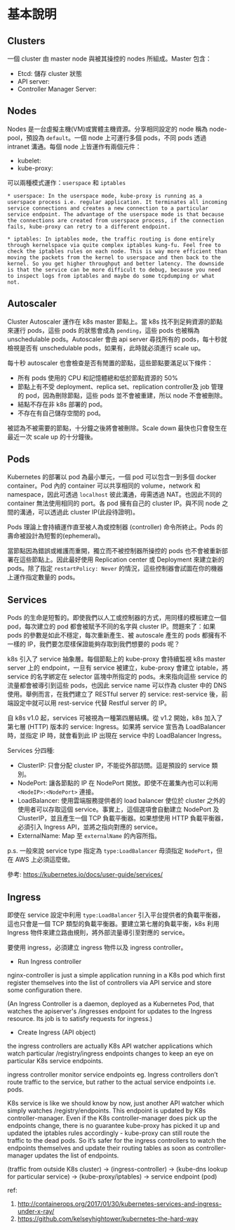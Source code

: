# 基本說明

## Clusters

一個 cluster 由 master node 與被其操控的 nodes 所組成。Master 包含：

* Etcd: 儲存 cluster 狀態
* API server:
* Controller Manager Server:

## Nodes

Nodes 是一台虛擬主機(VM)或實體主機資源。分享相同設定的 node 稱為 node-pool，預設為 `default`。一個 node 上可運行多個 pods，不同 pods 透過 intranet 溝通。每個 node 上皆運作有兩個元件：

* kubelet:
* kube-proxy:

可以兩種模式運作：`userspace` 和 `iptables`

    * userspace: In the userspace mode, kube-proxy is running as a userspace process i.e. regular application. It terminates all incoming service connections and creates a new connection to a particular service endpoint. The advantage of the userspace mode is that because the connections are created from userspace process, if the connection fails, kube-proxy can retry to a different endpoint. 

    * iptables: In iptables mode, the traffic routing is done entirely through kernelspace via quite complex iptables kung-fu. Feel free to check the iptables rules on each node. This is way more efficient than moving the packets from the kernel to userspace and then back to the kernel. So you get higher throughput and better latency. The downside is that the service can be more difficult to debug, because you need to inspect logs from iptables and maybe do some tcpdumping or what not.

## Autoscaler

Cluster Autoscaler 運作在 k8s master 節點上。當 k8s 找不到足夠資源的節點來運行 pods，這些 pods 的狀態會成為 `pending`，這些 pods 也被稱為 unschedulable pods。Autoscaler 會由 api server 尋找所有的 pods，每十秒就檢視是否有 unschedulable pods，如果有，此時就必須進行 scale up。

每十秒 autoscaler 也會檢查是否有閒置的節點，這些節點要滿足以下條件：
* 所有 pods 使用的 CPU 和記憶體總和低於節點資源的 50%
* 節點上有不受 deployment、replica set、replication controller及 job 管理的 pod，因為刪除節點，這些 pods 並不會被重建，所以 node 不會被刪除。
* 結點不存在非 k8s 部署的 pod。
* 不存在有自己儲存空間的 pod。

被認為不被需要的節點，十分鐘之後將會被刪除。Scale down 最快也只會發生在最近一次 scale up 的十分鐘後。

## Pods

Kubernetes 的部署以 pod 為最小單元，一個 pod 可以包含一到多個 docker container。Pod 內的 container 可以共享相同的 volume，network 和 namespace，因此可透過 `localhost` 彼此溝通，毋需透過 NAT。也因此不同的 container 無法使用相同的 port。各 pod 擁有自己的 cluster IP。與不同 node 之間的溝通，可以透過此 cluster IP(此段待證明)。

Pods 理論上會持續運作直至被人為或控制器 (controller) 命令所終止。Pods 的壽命被設計為短暫的(ephemeral)。

當節點因為錯誤或維護而重開，獨立而不被控制器所操控的 pods 也不會被重新部署在這些節點上。因此最好使用 Replication center 或 Deployment 來建立新的 pods。除了指定 `restartPolicy: Never` 的情況，這些控制器會試圖在你的機器上運作指定數量的 pods。

## Services

Pods 的生命是短暫的。即使我們以人工或控制器的方式，用同樣的模板建立一個 pod，每次建立的 pod 都會被賦予不同的名字與 cluster IP。問題來了：如果 pods 的參數是如此不穩定，每次重新產生、被 autoscale 產生的 pods 都擁有不一樣的 IP，我們要怎麼樣保證能夠存取到我們想要的 pods 呢？

k8s 引入了 service 抽象層。每個節點上的 kube-proxy 會持續監視 k8s master server 上的 endpoint，一旦有 service 被建立，kube-proxy 會建立 iptable，將 service 的名字綁定在 selector 區塊中所指定的 pods。未來指向這些 service 的流量都會被導引到這些 pods，也因此 service name 可以作為 cluster 中的 DNS 使用。舉例而言，在我們建立了 RESTful server 的 service: rest-service 後，前端設定中就可以用 rest-service 代替 Restful server 的 IP。

自 k8s v1.0 起，services 可被視為一種第四層結構。從 v1.2 開始，k8s 加入了第七層 (HTTP) 版本的 service: Ingress。如果將 service 宣告為 LoadBalancer 時，並指定 IP 時，就會看到此 IP 出現在 service 中的 LoadBalancer Ingress。

Services 分四種:
* ClusterIP: 只會分配 cluster IP，不能從外部訪問。這是預設的 service 類別。
* NodePort: 讓各節點的 IP 在 NodePort 開放。即使不在叢集內也可以利用 `<NodeIP>:<NodePort>` 連接。
* LoadBalancer: 使用雲端服務提供者的 load balancer 使位於 cluster 之外的使用者可以存取這個 service。事實上，這個選項會自動建立 NodePort 及 ClusterIP，並且產生一個 TCP 負載平衡器。如果想使用 HTTP 負載平衡器，必須引入 Ingress API，並將之指向對應的 service。
* ExternalName: Map 至 `externalName` 的內容所指。

p.s. 一般來說 service type 指定為 `type:LoadBalancer` 毋須指定 `NodePort`，但在 AWS 上必須這麼做。

參考: https://kubernetes.io/docs/user-guide/services/

## Ingress

即使在 service 設定中利用 `type:LoadBalancer` 引入平台提供者的負載平衡器，這也只會是一個 TCP 類型的負載平衡器。要建立第七層的負載平衡，k8s 利用 Ingress 物件來建立路由規則，將外部流量導引至對應的 service。

要使用 ingress，必須建立 ingress 物件以及 ingress controller。

- Run Ingress controller

nginx-controller is just a simple application running in a K8s pod which first register themselves into the list of controllers via API service and store some configuration there. 

(An Ingress Controller is a daemon, deployed as a Kubernetes Pod, that watches the apiserver's /ingresses endpoint for updates to the Ingress resource. Its job is to satisfy requests for ingress.)

- Create Ingress (API object)

the ingress controllers are actually K8s API watcher applications which watch particular /registry/ingress endpoints changes to keep an eye on particular K8s service endpoints.

ingress controller monitor service endpoints eg. Ingress controllers don’t route traffic to the service, but rather to the actual service endpoints i.e. pods.

K8s service is like we should know by now, just another API watcher which simply watches /registry/endpoints. This endpoint is updated by K8s controller-manager. Even if the K8s controller-manager does pick up the endpoints change, there is no guarantee kube-proxy has picked it up and updated the iptables rules accordingly - kube-proxy can still route the traffic to the dead pods. So it’s safer for the ingress controllers to watch the endpoints themselves and update their routing tables as soon as controller-manager updates the list of endpoints.

(traffic from outside K8s cluster) -> (ingress-controller) -> (kube-dns lookup for particular service) -> (kube-proxy/iptables) -> service endpoint (pod)

ref:

1. http://containerops.org/2017/01/30/kubernetes-services-and-ingress-under-x-ray/
2. https://github.com/kelseyhightower/kubernetes-the-hard-way